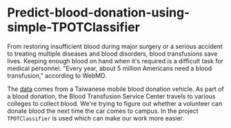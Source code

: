 # Predict-blood-donation-using-simple-TPOTClassifier
From restoring insufficient blood during major surgery or a serious accident to treating multiple diseases and blood disorders, blood transfusions save lives. Keeping enough blood on hand when it's required is a difficult task for medical personnel. "Every year, about 5 million Americans need a blood transfusion," according to WebMD.

The [data](https://www.kaggle.com/shabbir94/blood-transfusion) comes from a Taiwanese mobile blood donation vehicle. As part of a blood donation, the Blood Transfusion Service Center travels to various colleges to collect blood. We're trying to figure out whether a volunteer can donate blood the next time the car comes to campus.
In the project `TPOTClassifier` is used which can make our work more easier.
